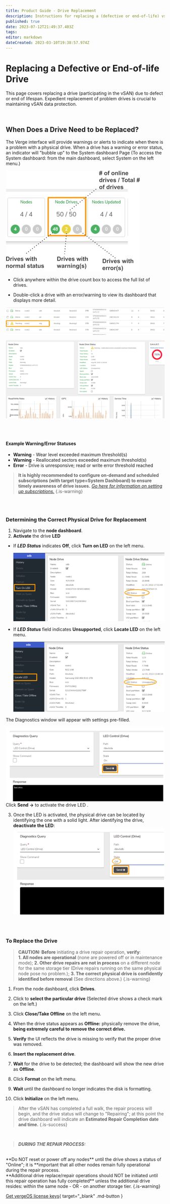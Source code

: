```yaml
---
title: Product Guide - Drive Replacement
description: Instructions for replacing a (defective or end-of-life) vsan-participating drive
published: true
date: 2023-07-12T21:49:37.403Z
tags: 
editor: markdown
dateCreated: 2023-03-10T19:38:57.974Z
---
```


# Replacing a Defective or End-of-life Drive

This page covers replacing a drive (participating in the vSAN) due to defect or end of lifespan. Expedient replacement of problem drives is crucial to maintaining vSAN data protection.

<br>

## When Does a Drive Need to be Replaced?

The Verge interface will provide warnings or alerts to indicate when there is a problem with a physical drive. When a drive has a warning or error status, an indicator will "bubble up" to the System dashboard Page (To access the System dashboard: from the main dashboard, select System on the left menu.)

![](/docs/public/userguide-sshots/drivecountbox.png)

- Click anywhere within the drive count box to access the full list of drives.

- Double-click a drive with an error/warning to view its dashboard that displays more detail.

![](public/userguide-sshots/drivelisting-warning.png)

![](/docs/public/userguide-sshots/drivedashboard.png)

<br>
<br>

#### Example Warning/Error Statuses

-   **Warning** - Wear level exceeded maximum threshold(s)
-   **Warning** - Reallocated sectors exceeded maximum threshold(s)
-   **Error** - Drive is unresponsive; read or write error threshold reached

> **It is highly recommended to configure on-demand and scheduled subscriptions (with target type=System Dashboard) to ensure timely awareness of drive issues.** [*Go here for information on setting up subscriptions.*](/docs/product-guide/subscriptions-overview) {.is-warning}

<br>
<br>

### Determining the Correct Physical Drive for Replacement

1.  Navigate to the **node dashboard**.
2.  **Activate** the drive **LED**

- If ***LED Status*** indicates **Off**, click **Turn on LED** on the left menu.

    ![ledoff.png](/docs/public/userguide-sshots/ledoff.png)

- If ***LED Status*** field indicates **Unsupported**, click **Locate LED** on the left menu.

   ![ledunsupported.png](/docs/public/userguide-sshots/ledunsupported.png)


The Diagnostics window will appear with settings pre-filled.

  ![diag-ledon.png](/docs/public/userguide-sshots/diag-ledon.png) 
Click **Send ->** to activate the drive LED .

3.  Once the LED is activated, the physical drive can be located by identifying the one with a solid light. After identifying the drive, **deactivate the LED**:
![](/docs/public/userguide-sshots/diag-ledoff.png)
<br>
<br>

### To Replace the Drive

 > **CAUTION: Before** initiating a drive repair operation, **verify**: <br>
**1. All nodes are operational** (none are powered off or in maintenance mode); 
**2. Other drive repairs are not in process** on a different node for the same storage tier (Drive repairs running on the same physical node pose no problem.);
**3. The correct physical drive is confidently identified before removal** (See directions above.)  {.is-warning}  


1.  From the node dashboard, click **Drives**.
2.  Click to **select the particular drive** (Selected drive shows a check mark on the left.)
3.  Click **Close/Take Offline** on the left menu.
4.  When the drive status appears as **Offline:** physically remove the drive, **being extremely careful to remove the correct drive.**

5.  **Verify** the UI reflects the drive is missing to verify that the proper drive was removed.
2.  **Insert the replacement drive**.
3.  **Wait** for the drive to be detected; the dashboard will show the new drive as **Offline**.
4.  Click **Format** on the left menu.
5.  **Wait** until the dashboard no longer indicates the disk is formatting.
6.  Click **Initialize** on the left menu.

> After the vSAN has completed a full walk, the repair process will begin, and the drive status will change to "Repairing"; at this point the drive dashboard will indicate an **Estimated Repair Completion date and time.** {.is-success}

<br>

> ***DURING THE REPAIR PROCESS:*** 
<br>
**Do NOT reset or power off any nodes** until the drive shows a status of "Online"; it is **important that all other nodes remain fully operational during the repair process.
<br>
**Additional drive replace/repair operations should NOT be initiated until this repair operation has fully completed** unless the additional drive resides: within the same node - OR - on another storage tier. {.is-warning}  

<br>

[Get vergeOS license keys](https://www.verge.io/test-drive){ target="_blank" .md-button }
 

    

